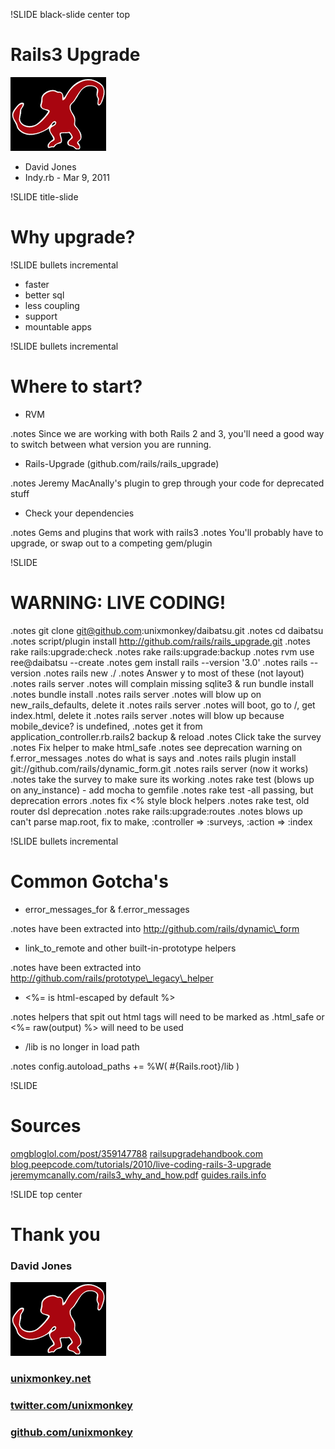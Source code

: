 !SLIDE black-slide center top
# Rails3 Upgrade #
![unixmonkey](unixmonkey.gif)

* David Jones
* Indy.rb - Mar 9, 2011

!SLIDE title-slide
# Why upgrade? #

!SLIDE bullets incremental

* faster
* better sql
* less coupling
* support
* mountable apps

!SLIDE bullets incremental
# Where to start? #

* RVM

.notes Since we are working with both Rails 2 and 3, you'll need a good way to switch between what version you are running.

* Rails-Upgrade (github.com/rails/rails_upgrade)

.notes Jeremy MacAnally's plugin to grep through your code for deprecated stuff

* Check your dependencies

.notes Gems and plugins that work with rails3
.notes You'll probably have to upgrade, or swap out to a competing gem/plugin

!SLIDE
# WARNING: LIVE CODING! #
.notes git clone git@github.com:unixmonkey/daibatsu.git
.notes cd daibatsu
.notes script/plugin install http://github.com/rails/rails_upgrade.git
.notes rake rails:upgrade:check
.notes rake rails:upgrade:backup
.notes rvm use ree@daibatsu --create
.notes gem install rails --version '3.0'
.notes rails --version
.notes rails new ./
.notes Answer y to most of these (not layout)
.notes rails server
.notes   will complain missing sqlite3 & run bundle install
.notes bundle install
.notes rails server
.notes   will blow up on new_rails_defaults, delete it
.notes rails server
.notes   will boot, go to /, get index.html, delete it
.notes rails server
.notes   will blow up because mobile_device? is undefined,
.notes   get it from application_controller.rb.rails2 backup & reload
.notes Click take the survey
.notes Fix helper to make html_safe
.notes   see deprecation warning on f.error_messages
.notes   do what is says and
.notes rails plugin install git://github.com/rails/dynamic_form.git
.notes rails server (now it works)
.notes take the survey to make sure its working
.notes rake test (blows up on any_instance) - add mocha to gemfile
.notes rake test -all passing, but deprecation errors
.notes  fix <% style block helpers
.notes rake test, old router dsl deprecation
.notes rake rails:upgrade:routes
.notes   blows up can't parse map.root, fix to make, :controller => :surveys, :action => :index


!SLIDE bullets incremental
# Common Gotcha's #
* error\_messages\_for & f.error\_messages

.notes have been extracted into http://github.com/rails/dynamic\_form

* link\_to\_remote and other built-in-prototype helpers

.notes have been extracted into http://github.com/rails/prototype\_legacy\_helper

* <%= is html-escaped by default %>

.notes helpers that spit out html tags will need to be marked as .html_safe or <%= raw(output) %> will need to be used

* /lib is no longer in load path

.notes config.autoload_paths += %W( #{Rails.root}/lib )

!SLIDE
# Sources #
[omgbloglol.com/post/359147788](http://omgbloglol.com/post/359147788)
[railsupgradehandbook.com](http://railsupgradehandbook.com)
[blog.peepcode.com/tutorials/2010/live-coding-rails-3-upgrade](http://blog.peepcode.com/tutorials/2010/live-coding-rails-3-upgrade)
[jeremymcanally.com/rails3_why_and_how.pdf](http://jeremymcanally.com/rails3_why_and_how.pdf)
[guides.rails.info](http://guides.rails.info)

!SLIDE top center
# Thank you #
### David Jones
![unixmonkey](unixmonkey.gif)
### [unixmonkey.net](http://unixmonkey.net)
### [twitter.com/unixmonkey](http://twitter.com/unixmonkey)
### [github.com/unixmonkey](http://github.com/unixmonkey)